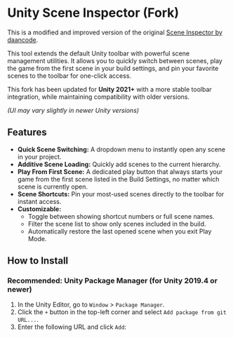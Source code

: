 # Unity Scene Inspector (Fork)

This is a modified and improved version of the original [Scene Inspector by daancode](https://github.com/daancode/unity-scene-inspector).

This tool extends the default Unity toolbar with powerful scene management utilities. It allows you to quickly switch between scenes, play the game from the first scene in your build settings, and pin your favorite scenes to the toolbar for one-click access.

This fork has been updated for **Unity 2021+** with a more stable toolbar integration, while maintaining compatibility with older versions.


*(UI may vary slightly in newer Unity versions)*

## Features
- **Quick Scene Switching:** A dropdown menu to instantly open any scene in your project.
- **Additive Scene Loading:** Quickly add scenes to the current hierarchy.
- **Play From First Scene:** A dedicated play button that always starts your game from the first scene listed in the Build Settings, no matter which scene is currently open.
- **Scene Shortcuts:** Pin your most-used scenes directly to the toolbar for instant access.
- **Customizable:**
    - Toggle between showing shortcut numbers or full scene names.
    - Filter the scene list to show only scenes included in the build.
    - Automatically restore the last opened scene when you exit Play Mode.

## How to Install

### Recommended: Unity Package Manager (for Unity 2019.4 or newer)
1. In the Unity Editor, go to `Window` > `Package Manager`.
2. Click the `+` button in the top-left corner and select `Add package from git URL...`.
3. Enter the following URL and click `Add`:
   